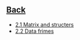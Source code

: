 
## [Back](https://github.com/ifanzilka/Statistic_for_R/blob/main/README.md)
  * [2.1 Matrix and structers](https://github.com/ifanzilka/Statistic_for_R/blob/main/Module%202:%20advanced%20structures/2.1/Matrix_and_structers.md)
  * [2.2 Data frimes]()
